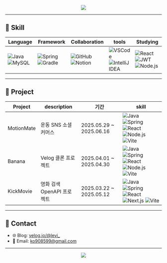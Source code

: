 <p align="center">
  <img src="https://capsule-render.vercel.app/api?type=waving&color=0:9AD0EC,50:CAE8F8,100:E0F7FA&height=200&section=header&text=Welcome%20to%20Kokeoung's%20GitHub!&fontSize=40&fontColor=ffffff" />
</p>


---


## 🐳 Skill

| Language | Framework | Collaboration | tools | Studying |
|-------|-------------|-------------|-----------|------------|
| ![Java](https://img.shields.io/badge/Java-007396?style=for-the-badge&logo=java&logoColor=white) ![MySQL](https://img.shields.io/badge/MySQL-4479A1?style=for-the-badge&logo=mysql&logoColor=white) | ![Spring](https://img.shields.io/badge/Spring-6DB33F?style=for-the-badge&logo=spring&logoColor=white) ![Gradle](https://img.shields.io/badge/Gradle-02303A?style=for-the-badge&logo=gradle&logoColor=white) | ![GitHub](https://img.shields.io/badge/GitHub-181717?style=for-the-badge&logo=github&logoColor=white) ![Notion](https://img.shields.io/badge/Notion-000000?style=for-the-badge&logo=notion&logoColor=white) | ![VSCode](https://img.shields.io/badge/VSCode-007ACC?style=for-the-badge&logo=visual-studio-code&logoColor=white) ![IntelliJ IDEA](https://img.shields.io/badge/IntelliJ%20IDEA-000000?style=for-the-badge&logo=intellij-idea&logoColor=white) | ![React](https://img.shields.io/badge/React-61DAFB?style=for-the-badge&logo=react&logoColor=black) ![JWT](https://img.shields.io/badge/JWT-000000?style=for-the-badge&logo=json-web-tokens&logoColor=white) ![Node.js](https://img.shields.io/badge/Node.js-339933?style=for-the-badge&logo=nodedotjs&logoColor=white) |


---


## 🐲 Project

| Project | description | 기간 | skill |
|----------|------|------|------|
| MotionMate | 운동 SNS 소셜커머스 | 2025.05.29 ~ 2025.06.16 | ![Java](https://img.shields.io/badge/Java-007396?style=for-the-badge&logo=java&logoColor=white) ![Spring](https://img.shields.io/badge/Spring-6DB33F?style=for-the-badge&logo=spring&logoColor=white) ![React](https://img.shields.io/badge/React-61DAFB?style=for-the-badge&logo=react&logoColor=black) ![Node.js](https://img.shields.io/badge/Node.js-339933?style=for-the-badge&logo=nodedotjs&logoColor=white) ![Vite](https://img.shields.io/badge/Vite-646CFF?style=for-the-badge&logo=vite&logoColor=white) |
| Banana | Velog 클론 프로젝트 | 2025.04.01 ~ 2025.04.30 | ![Java](https://img.shields.io/badge/Java-007396?style=for-the-badge&logo=java&logoColor=white) ![Spring](https://img.shields.io/badge/Spring-6DB33F?style=for-the-badge&logo=spring&logoColor=white) ![React](https://img.shields.io/badge/React-61DAFB?style=for-the-badge&logo=react&logoColor=black) ![Node.js](https://img.shields.io/badge/Node.js-339933?style=for-the-badge&logo=nodedotjs&logoColor=white) ![Vite](https://img.shields.io/badge/Vite-646CFF?style=for-the-badge&logo=vite&logoColor=white) |
| KickMovie | 영화 검색 OpenAPI 프로젝트 | 2025.03.22 ~ 2025.05.12 | ![Java](https://img.shields.io/badge/Java-007396?style=for-the-badge&logo=java&logoColor=white) ![Spring](https://img.shields.io/badge/Spring-6DB33F?style=for-the-badge&logo=spring&logoColor=white) ![React](https://img.shields.io/badge/React-61DAFB?style=for-the-badge&logo=react&logoColor=black) ![Next.js](https://img.shields.io/badge/Next.js-000000?style=for-the-badge&logo=nextdotjs&logoColor=white) ![Vite](https://img.shields.io/badge/Vite-646CFF?style=for-the-badge&logo=vite&logoColor=white) |


---

## 🐣 Contact

- 🌐 Blog: [velog.io/@levi_](https://velog.io/@levi_)
- 📧 Email: ko908599@gmail.com

---

<p align="center">
  <img src="https://github-readme-stats.vercel.app/api?username=kokeoung&show_icons=true&theme=tokyonight" />
</p>
